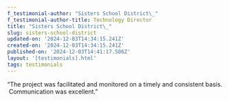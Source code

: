 ```yaml
---
f_testimonial-author: "Sisters School District\_"
f_testimonial-author-title: Technology Director
title: "Sisters School District\_"
slug: sisters-school-district
updated-on: '2024-12-03T14:34:15.241Z'
created-on: '2024-12-03T14:34:15.241Z'
published-on: '2024-12-03T14:41:17.506Z'
layout: '[testimonials].html'
tags: testimonials
---
```


“The project was facilitated and monitored on a timely and consistent basis.  Communication was excellent.”
